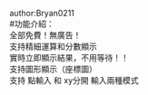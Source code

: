 author:Bryan0211  
#功能介紹：  
全部免費！無廣告！  
支持精細運算和分數顯示  
實時立即顯示結果，不用等待！！  
支持圖形顯示（座標圖）  
支持 點輸入 和 xy分開 輸入兩種模式  
